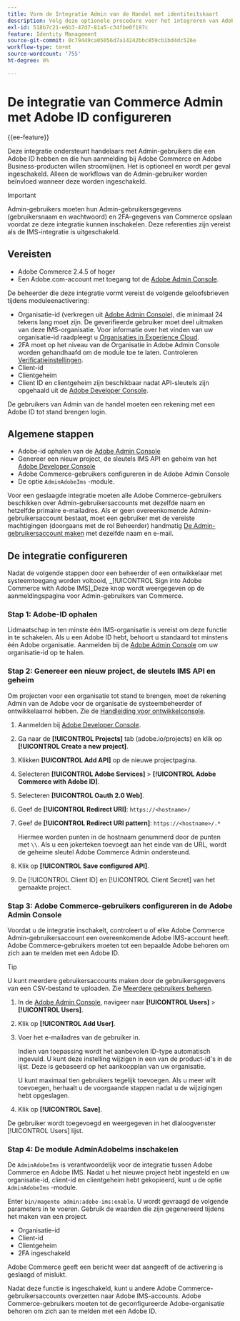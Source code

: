 ```yaml
---
title: Vorm de Integratie Admin van de Handel met identiteitskaart
description: Volg deze optionele procedure voor het integreren van Adobe Commerce Admin-gebruikersaccountaanmeldingen met Adobe ID.
exl-id: 518b7c21-e6b3-47d7-81a5-c34fbe0f197c
feature: Identity Management
source-git-commit: 0c79449ca05056d7a14242bbc859cb1bd4dc526e
workflow-type: tm+mt
source-wordcount: '755'
ht-degree: 0%

---
```


# De integratie van Commerce Admin met Adobe ID configureren

{{ee-feature}}

Deze integratie ondersteunt handelaars met Admin-gebruikers die een Adobe ID hebben en die hun aanmelding bij Adobe Commerce en Adobe Business-producten willen stroomlijnen. Het is optioneel en wordt per geval ingeschakeld. Alleen de workflows van de Admin-gebruiker worden beïnvloed wanneer deze worden ingeschakeld. 

>[!IMPORTANT]
>
>Admin-gebruikers moeten hun Admin-gebruikersgegevens (gebruikersnaam en wachtwoord) en 2FA-gegevens van Commerce opslaan voordat ze deze integratie kunnen inschakelen. Deze referenties zijn vereist als de IMS-integratie is uitgeschakeld.

## Vereisten

* Adobe Commerce 2.4.5 of hoger
* Een Adobe.com-account met toegang tot de [Adobe Admin Console](https://adminconsole.adobe.com/).

De beheerder die deze integratie vormt vereist de volgende geloofsbrieven tijdens moduleenactivering:

* Organisatie-id (verkregen uit [Adobe Admin Console](https://adminconsole.adobe.com/)), die minimaal 24 tekens lang moet zijn. De geverifieerde gebruiker moet deel uitmaken van deze IMS-organisatie. Voor informatie over het vinden van uw organisatie-id raadpleegt u [Organisaties in Experience Cloud](https://experienceleague.adobe.com/docs/core-services/interface/administration/organizations.html).
* 2FA moet op het niveau van de Organisatie in Adobe Admin Console worden gehandhaafd om de module toe te laten. Controleren [Verificatieinstellingen](https://helpx.adobe.com/enterprise/using/authentication-settings.html#two-step-verification).
* Client-id
* Clientgeheim
* Client ID en clientgeheim zijn beschikbaar nadat API-sleutels zijn opgehaald uit de [Adobe Developer Console](https://developer.adobe.com/developer-console/docs/guides/credentials/).

De gebruikers van Admin van de handel moeten een rekening met een Adobe ID tot stand brengen login.

## Algemene stappen

* Adobe-id ophalen van de [Adobe Admin Console](https://adminconsole.adobe.com/)
* Genereer een nieuw project, de sleutels IMS API en geheim van het [Adobe Developer Console](https://developer.adobe.com/)
* Adobe Commerce-gebruikers configureren in de Adobe Admin Console
* De optie `AdminAdobeIms` -module.

Voor een geslaagde integratie moeten alle Adobe Commerce-gebruikers beschikken over Admin-gebruikersaccounts met dezelfde naam en hetzelfde primaire e-mailadres. Als er geen overeenkomende Admin-gebruikersaccount bestaat, moet een gebruiker met de vereiste machtigingen (doorgaans met de rol Beheerder) handmatig [De Admin-gebruikersaccount maken](../systems/permissions-users-all.md#create-a-user) met dezelfde naam en e-mail.

## De integratie configureren

Nadat de volgende stappen door een beheerder of een ontwikkelaar met systeemtoegang worden voltooid, _[!UICONTROL Sign into Adobe Commerce with Adobe IMS]_Deze knop wordt weergegeven op de aanmeldingspagina voor Admin-gebruikers van Commerce.

### Stap 1: Adobe-ID ophalen

Lidmaatschap in ten minste één IMS-organisatie is vereist om deze functie in te schakelen. Als u een Adobe ID hebt, behoort u standaard tot minstens één Adobe organisatie. Aanmelden bij de [Adobe Admin Console](https://adminconsole.adobe.com/) om uw organisatie-id op te halen.

### Stap 2: Genereer een nieuw project, de sleutels IMS API en geheim

Om projecten voor een organisatie tot stand te brengen, moet de rekening Admin van de Adobe voor de organisatie de systeembeheerder of ontwikkelaarrol hebben. Zie de [Handleiding voor ontwikkelconsole](https://developer.adobe.com/developer-console/docs/guides/projects/).

1. Aanmelden bij [Adobe Developer Console](https://developer.adobe.com/).
1. Ga naar de **[!UICONTROL Projects]** tab (adobe.io/projects) en klik op **[!UICONTROL Create a new project]**.
1. Klikken **[!UICONTROL Add API]** op de nieuwe projectpagina.
1. Selecteren **[!UICONTROL Adobe Services]** > **[!UICONTROL Adobe Commerce with Adobe ID]**.
1. Selecteren **[!UICONTROL Oauth 2.0 Web]**.
1. Geef de **[!UICONTROL Redirect URI]**: `https://<hostname>/`
1. Geef de **[!UICONTROL Redirect URI pattern]**: `https://<hostname>/.*`

   Hiermee worden punten in de hostnaam genummerd door de punten met `\\`. Als u een jokerteken toevoegt aan het einde van de URL, wordt de geheime sleutel Adobe Commerce Admin ondersteund.

1. Klik op **[!UICONTROL Save configured API]**.
1. De [!UICONTROL Client ID] en [!UICONTROL Client Secret] van het gemaakte project.

### Stap 3: Adobe Commerce-gebruikers configureren in de Adobe Admin Console

Voordat u de integratie inschakelt, controleert u of elke Adobe Commerce Admin-gebruikersaccount een overeenkomende Adobe IMS-account heeft. Adobe Commerce-gebruikers moeten tot een bepaalde Adobe behoren om zich aan te melden met een Adobe ID.

>[!TIP]
>
>U kunt meerdere gebruikersaccounts maken door de gebruikersgegevens van een CSV-bestand te uploaden. Zie [Meerdere gebruikers beheren](https://helpx.adobe.com/enterprise/using/bulk-upload-users.html).

1. In de [Adobe Admin Console](https://helpx.adobe.com/nl/enterprise/using/admin-console.html), navigeer naar **[!UICONTROL Users]**  > **[!UICONTROL Users]**.

1. Klik op **[!UICONTROL Add User]**.

1. Voer het e-mailadres van de gebruiker in.

   Indien van toepassing wordt het aanbevolen ID-type automatisch ingevuld. U kunt deze instelling wijzigen in een van de product-id&#39;s in de lijst. Deze is gebaseerd op het aankoopplan van uw organisatie.

   U kunt maximaal tien gebruikers tegelijk toevoegen. Als u meer wilt toevoegen, herhaalt u de voorgaande stappen nadat u de wijzigingen hebt opgeslagen.

1. Klik op **[!UICONTROL Save]**.

De gebruiker wordt toegevoegd en weergegeven in het dialoogvenster [!UICONTROL Users] lijst.

### Stap 4: De module AdminAdobeIms inschakelen

De `AdminAdobeIms` is verantwoordelijk voor de integratie tussen Adobe Commerce en Adobe IMS. Nadat u het nieuwe project hebt ingesteld en uw organisatie-id, client-id en clientgeheim hebt gekopieerd, kunt u de optie `AdminAdobeIms` -module.

Enter `bin/magento admin:adobe-ims:enable`. U wordt gevraagd de volgende parameters in te voeren. Gebruik de waarden die zijn gegenereerd tijdens het maken van een project.

* Organisatie-id
* Client-id
* Clientgeheim
* 2FA ingeschakeld

Adobe Commerce geeft een bericht weer dat aangeeft of de activering is geslaagd of mislukt.

Nadat deze functie is ingeschakeld, kunt u andere Adobe Commerce-gebruikersaccounts overzetten naar Adobe IMS-accounts. Adobe Commerce-gebruikers moeten tot de geconfigureerde Adobe-organisatie behoren om zich aan te melden met een Adobe ID.
